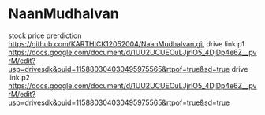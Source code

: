 # NaanMudhalvan
stock price prerdiction
https://github.com/KARTHICK12052004/NaanMudhalvan.git
drive link p1
https://docs.google.com/document/d/1UU2UCUEOuLJjrlO5_4DjDp4e6Z__pvrM/edit?usp=drivesdk&ouid=115880304030495975565&rtpof=true&sd=true
drive link p2
https://docs.google.com/document/d/1UU2UCUEOuLJjrlO5_4DjDp4e6Z__pvrM/edit?usp=drivesdk&ouid=115880304030495975565&rtpof=true&sd=true
